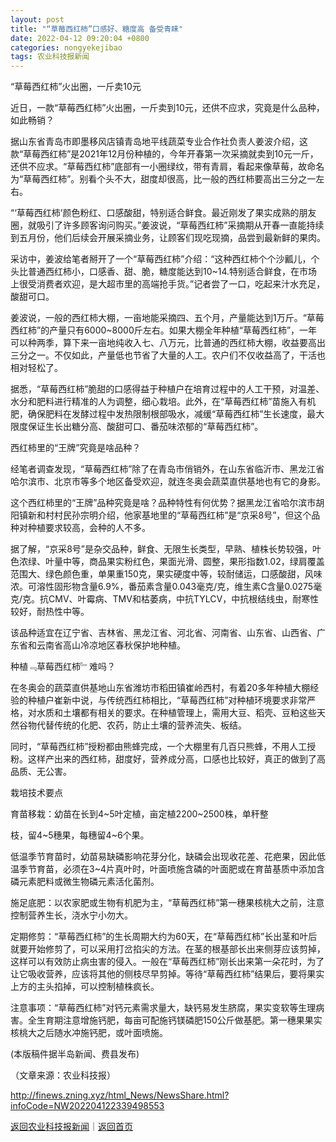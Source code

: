 ```yaml
---
layout: post
title: "“草莓西红柿”口感好、糖度高 备受青睐"
date: 2022-04-12 09:20:04 +0800
categories: nongyekejibao
tags: 农业科技报新闻
---
```

<p>“草莓西红柿”火出圈，一斤卖10元</p>
 <p>近日，一款“草莓西红柿”火出圈，一斤卖到10元，还供不应求，究竟是什么品种，如此畅销？</p>
 <p>据山东省青岛市即墨移风店镇青岛地平线蔬菜专业合作社负责人姜波介绍，这款“草莓西红柿”是2021年12月份种植的，今年开春第一次采摘就卖到10元一斤，还供不应求。“草莓西红柿”底部有一小圈绿纹，带有青肩，看起来像草莓，故命名为“草莓西红柿”。别看个头不大，甜度却很高，比一般的西红柿要高出三分之一左右。</p>
 <p>“‘草莓西红柿’颜色粉红、口感酸甜，特别适合鲜食。最近刚发了果实成熟的朋友圈，就吸引了许多顾客询问购买。”姜波说，“草莓西红柿”采摘期从开春一直能持续到五月份，他们后续会开展采摘业务，让顾客们现吃现摘，品尝到最新鲜的果肉。</p>
 <p>采访中，姜波给笔者掰开了一个“草莓西红柿”介绍：“这种西红柿个个沙瓤儿，个头比普通西红柿小，口感香、甜、脆，糖度能达到10~14.特别适合鲜食，在市场上很受消费者欢迎，是大超市里的高端抢手货。”记者尝了一口，吃起来汁水充足，酸甜可口。</p>
 <p>姜波说，一般的西红柿大棚，一亩地能采摘四、五个月，产量能达到1万斤。“草莓西红柿”的产量只有6000~8000斤左右。如果大棚全年种植“草莓西红柿”，一年可以种两季，算下来一亩地纯收入七、八万元，比普通的西红柿大棚，收益要高出三分之一。不仅如此，产量低也节省了大量的人工。农户们不仅收益高了，干活也相对轻松了。</p>
 <p>据悉，“草莓西红柿”脆甜的口感得益于种植户在培育过程中的人工干预，对温差、水分和肥料进行精准的人为调整，细心栽培。此外，在“草莓西红柿”苗施入有机肥，确保肥料在发酵过程中发热限制根部吸水，减缓“草莓西红柿”生长速度，最大限度保证生长出糖分高、酸甜可口、番茄味浓郁的“草莓西红柿”。</p>
 <p>西红柿里的“王牌”究竟是啥品种？</p>
 <p>经笔者调查发现，“草莓西红柿”除了在青岛市俏销外，在山东省临沂市、黑龙江省哈尔滨市、北京市等多个地区备受欢迎，就连冬奥会蔬菜直供基地也有它的身影。</p>
 <p>这个西红柿里的“王牌”品种究竟是啥？品种特性有何优势？据黑龙江省哈尔滨市胡阳镇新和村村民孙宗明介绍，他家基地里的“草莓西红柿”是“京采8号”，但这个品种对种植要求较高，会种的人不多。</p>
 <p>据了解，“京采8号”是杂交品种，鲜食、无限生长类型，早熟、植株长势较强，叶色浓绿、叶量中等，商品果实粉红色，果面光滑、圆整，果形指数1.02，绿肩覆盖范围大、绿色颜色重，单果重150克，果实硬度中等，较耐储运，口感酸甜，风味浓。可溶性固形物含量6.9%，番茄素含量0.043毫克/克，维生素C含量0.0275毫克/克。抗CMV、叶霉病、TMV和枯萎病，中抗TYLCV，中抗根结线虫，耐寒性较好，耐热性中等。</p>
 <p>该品种适宜在辽宁省、吉林省、黑龙江省、河北省、河南省、山东省、山西省、广东省和云南省高山冷凉地区春秋保护地种植。</p>
 <p>种植﹃草莓西红柿﹄难吗？</p>
 <p>在冬奥会的蔬菜直供基地山东省潍坊市稻田镇崔岭西村，有着20多年种植大棚经验的种植户崔新中说，与传统西红柿相比，“草莓西红柿”对种植环境要求非常严格，对水质和土壤都有相关的要求。在种植管理上，需用大豆、稻壳、豆粕这些天然谷物代替传统的化肥、农药，防止土壤的营养流失、板结。</p>
 <p>同时，“草莓西红柿”授粉都由熊蜂完成，一个大棚里有几百只熊蜂，不用人工授粉。这样产出来的西红柿，甜度好，营养成分高，口感也比较好，真正的做到了高品质、无公害。</p>
 <p>栽培技术要点</p>
 <p>育苗移栽：幼苗在长到4~5叶定植，亩定植2200~2500株，单秆整</p>
 <p>枝，留4~5穗果，每穗留4~6个果。</p>
 <p>低温季节育苗时，幼苗易缺磷影响花芽分化，缺磷会出现收花差、花疤果，因此低温季节育苗，必须在3~4片真叶时，叶面喷施含磷的叶面肥或在育苗基质中添加含磷元素肥料或微生物磷元素活化菌剂。</p>
 <p>施足底肥：以农家肥或生物有机肥为主，“草莓西红柿”第一穗果核桃大之前，注意控制营养生长，浇水宁小勿大。</p>
 <p>定期修剪：“草莓西红柿”的生长周期大约为60天，在“草莓西红柿”长出茎和叶后就要开始修剪了，可以采用打岔掐尖的方法。在茎的根基部长出来侧芽应该剪掉，这样可以有效防止病虫害的侵入。一般在“草莓西红柿”刚长出来第一朵花时，为了让它吸收营养，应该将其他的侧枝尽早剪掉。等待“草莓西红柿”结果后，要将果实上方的主头掐掉，可以控制植株疯长。</p>
 <p>注意事项：“草莓西红柿”对钙元素需求量大，缺钙易发生脐腐，果实变软等生理病害。全生育期注意增施钙肥，每亩可配施钙镁磷肥150公斤做基肥。第一穗果果实核桃大之后随水冲施钙肥，或叶面喷施。</p>
 <p>(本版稿件据半岛新闻、费县发布)</p><p class="em_media">（文章来源：农业科技报）</p>

<http://finews.zning.xyz/html_News/NewsShare.html?infoCode=NW202204122339498553>

[返回农业科技报新闻](//finews.withounder.com/category/nongyekejibao.html)｜[返回首页](//finews.withounder.com/)